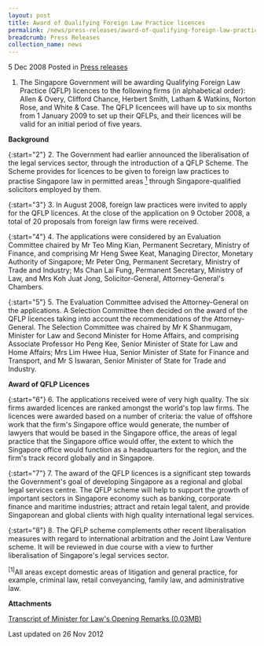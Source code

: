 ```yaml
---
layout: post
title: Award of Qualifying Foreign Law Practice licences
permalink: /news/press-releases/award-of-qualifying-foreign-law-practice-licences
breadcrumb: Press Releases
collection_name: news
---
```



5 Dec 2008 Posted in [Press releases](/news/press-releases)

1. The Singapore Government will be awarding Qualifying Foreign Law Practice (QFLP) licences to the following firms (in alphabetical order): Allen & Overy, Clifford Chance, Herbert Smith, Latham & Watkins, Norton Rose, and White & Case.  The QFLP licencees will have up to six months from 1 January 2009 to set up their QFLPs, and their licences will be valid for an initial period of five years.

**Background**

{:start="2"}
2. The Government had earlier announced the liberalisation of the legal services sector, through the introduction of a QFLP Scheme.  The Scheme provides for licences to be given to foreign law practices to practise Singapore law in permitted areas <a href="#areas"><sup>1</sup></a> through Singapore-qualified solicitors employed by them.   
 
{:start="3"} 
3. In August 2008, foreign law practices were invited to apply for the QFLP licences.  At the close of the application on 9 October 2008, a total of 20 proposals from foreign law firms were received.  

{:start="4"}
4. The applications were considered by an Evaluation Committee chaired by Mr Teo Ming Kian, Permanent Secretary, Ministry of Finance, and comprising Mr Heng Swee Keat, Managing Director, Monetary Authority of Singapore; Mr Peter Ong, Permanent Secretary, Ministry of Trade and Industry; Ms Chan Lai Fung, Permanent Secretary, Ministry of Law, and Mrs Koh Juat Jong, Solicitor-General, Attorney-General's Chambers.  

{:start="5"}
5. The Evaluation Committee advised the Attorney-General on the applications.  A Selection Committee then decided on the award of the QFLP licences taking into account the recommendations of the Attorney-General.  The Selection Committee was chaired by Mr K Shanmugam, Minister for Law and Second Minister for Home Affairs, and comprising Associate Professor Ho Peng Kee, Senior Minister of State for Law and Home Affairs; Mrs Lim Hwee Hua, Senior Minister of State for Finance and Transport, and Mr S Iswaran, Senior Minister of State for Trade and Industry. 


**Award of QFLP Licences**

{:start="6"}
6. The applications received were of very high quality.  The six firms awarded licences are ranked amongst the world's top law firms.  The licences were awarded based on a number of criteria: the value of offshore work that the firm's Singapore office would generate, the number of lawyers that would be based in the Singapore office, the areas of legal practice that the Singapore office would offer, the extent to which the Singapore office would function as a headquarters for the region, and the firm's track record globally and in Singapore.

{:start="7"}
7. The award of the QFLP licences is a significant step towards the Government's goal of developing Singapore as a regional and global legal services centre.  The QFLP scheme will help to support the growth of important sectors in Singapore economy such as banking, corporate finance and maritime industries; attract and retain legal talent, and provide Singaporean and global clients with high quality international legal services.  

{:start="8"}
8. The QFLP scheme complements other recent liberalisation measures with regard to international arbitration and the Joint Law Venture scheme.  It will be reviewed in due course with a view to further liberalisation of Singapore's legal services sector.


<p id="areas"><sup>[1]</sup>All areas except domestic areas of litigation and general practice, for example, criminal law, retail conveyancing, family law, and administrative law. </p> 


**Attachments**

[Transcript of Minister for Law's Opening Remarks (0.03MB)](/files/news/press-releases/2008/12/linkclick0411.pdf)


<p class="right-side-updated">Last updated on 26 Nov 2012</p>
